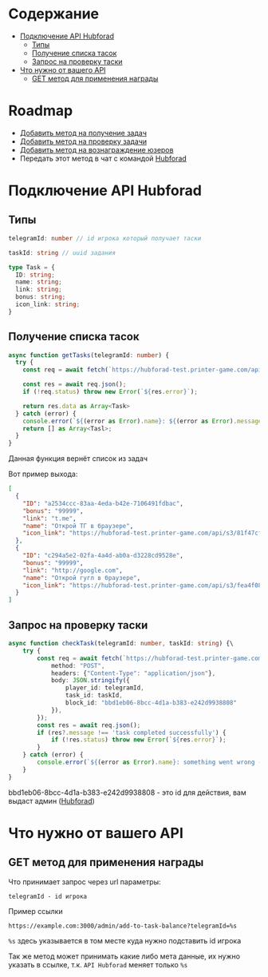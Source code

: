 # Содержание


- [Подключение API Hubforad](#Подключение-API-Hubforad)
  - [Типы](#Типы)
  - [Получение списка тасок](#Получение-списка-тасок)
  - [Запрос на проверку таски](#Запрос-на-проверку-таски)
- [Что нужно от вашего API](#Что-нужно-от-вашего-API)
  - [GET метод для применения награды](#GET-метод-для-применения-награды)

# Roadmap
- [Добавить метод на получение задач](#Получение-списка-тасок)
- [Добавить метод на проверку задачи](#Запрос-на-проверку-таски)
- [Добавить метод на вознаграждение юзеров](#GET-метод-для-применения-награды)
- Передать этот метод в чат с командой [Hubforad](https://t.me/ray6right)

# Подключение API Hubforad

## Типы

```ts
telegramId: number // id игрока который получает таски
```

```ts
taskId: string // uuid задания
```

```ts
type Task = {
  ID: string;
  name: string;
  link: string;
  bonus: string;
  icon_link: string;
}
```

## Получение списка тасок

```ts
async function getTasks(telegramId: number) {
  try {
    const req = await fetch(`https://hubforad-test.printer-game.com/api/tasks?player_id=${telegramId}`);

    const res = await req.json();
    if (!req.status) throw new Error(`${res.error}`);

    return res.data as Array<Task>
  } catch (error) {
    console.error(`${(error as Error).name}: ${(error as Error).message}`);
    return [] as Array<Tasl>;
  }
}
```

Данная функция вернёт список из задач

Вот пример выхода:

```json
[
  {
    "ID": "a2534ccc-83aa-4eda-b42e-7106491fdbac",
    "bonus": "99999",
    "link": "t.me",
    "name": "Открой ТГ в браузере",
    "icon_link": "https://hubforad-test.printer-game.com/api/s3/81f47cf4-c0ce-44c1-8c25-d0c5e25b77e7.jpeg"
  },
  {
    "ID": "c294a5e2-02fa-4a4d-ab0a-d3228cd9528e",
    "bonus": "99999",
    "link": "http://google.com",
    "name": "Открой гугл в браузере",
    "icon_link": "https://hubforad-test.printer-game.com/api/s3/fea4f08a-5ccf-45b4-9d4f-3253e6b9c1a0.jpeg"
  }
]
```

## Запрос на проверку таски

```ts
async function checkTask(telegramId: number, taskId: string) {\
    try {
        const req = await fetch(`https://hubforad-test.printer-game.com/tasks/complete`, {
            method: "POST",
            headers: {"Content-Type": "application/json"},
            body: JSON.stringify({
                player_id: telegramId,
                task_id: taskId,
                block_id: "bbd1eb06-8bcc-4d1a-b383-e242d9938808"
            }),
        });
        const res = await req.json();
        if (res?.message !== 'task completed successfully') {
            if (!res.status) throw new Error(`${res.error}`);
        }
    } catch (error) {
        console.error(`${(error as Error).name}: something went wrong - ${(error as Error).message}`);
    }
}
```

bbd1eb06-8bcc-4d1a-b383-e242d9938808 - это id для действия, вам выдаст админ ([Hubforad](https://t.me/ray6right))

# Что нужно от вашего API

## GET метод для применения награды

Что принимает запрос через url параметры: 
```
telegramId - id игрока
```

Пример ссылки

`
https://example.com:3000/admin/add-to-task-balance?telegramId=%s
`

`%s` здесь указывается в том месте куда нужно подставить id игрока

Так же метод может принимать какие либо мета данные, их нужно указать в ссылке, т.к. `API Hubforad` меняет только `%s` 
